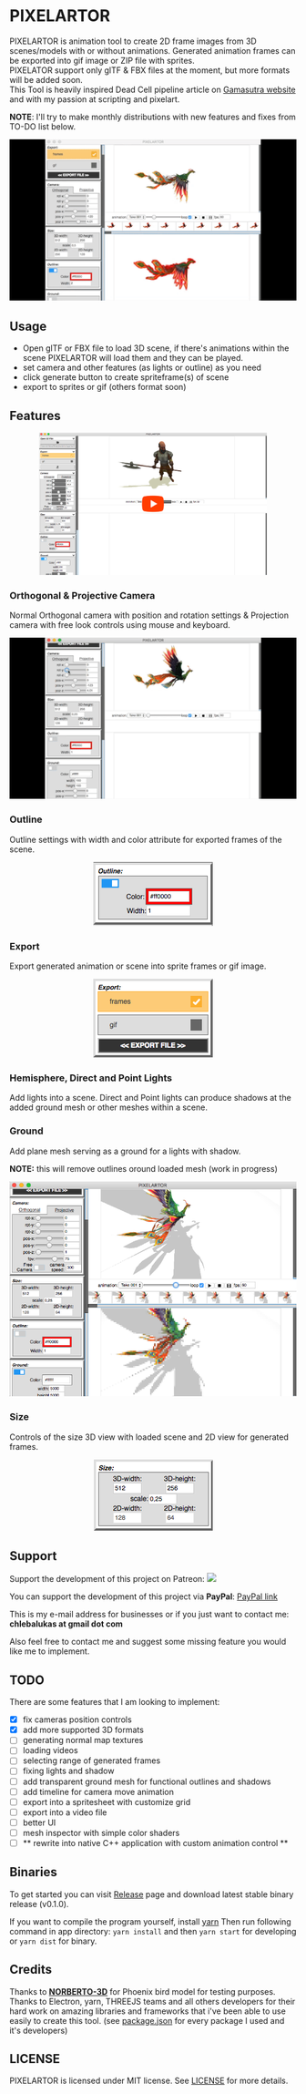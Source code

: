 # PIXELARTOR

PIXELARTOR is animation tool to create 2D frame images from 3D scenes/models with or without animations. Generated animation frames can be exported into gif image or ZIP file with sprites.<br />
PIXELATOR support only glTF & FBX files at the moment, but more formats will be added soon.<br />
This Tool is heavily inspired Dead Cell pipeline article on [Gamasutra website](https://www.gamasutra.com/view/news/313026/Art_Design_Deep_Dive_Using_a_3D_pipeline_for_2D_animation_in_Dead_Cells.php) and with my passion at scripting and pixelart.

**NOTE**: I'll try to make monthly distributions with new features and fixes from TO-DO list below.

<p align="center">
	<img src="./screenshots/img1.gif"/>
</p>

## Usage
- Open glTF or FBX file to load 3D scene, if there's animations within the scene PIXELARTOR will load them and they can be played.
- set camera and other features (as lights or outline) as you need
- click generate button to create spriteframe(s) of scene
- export to sprites or gif (others format soon)

## Features
<div align="center">
  <a href="https://www.youtube.com/watch?v=Rq_gJ30AU2w"><img width="400" src="./screenshots/youtube.png" alt="PIXELARTOR features"></a>
</div>

### Orthogonal &amp; Projective Camera
Normal Orthogonal camera with position and rotation settings &amp; Projection camera with free look controls using mouse and keyboard.
<p align="center">
	<img src="./screenshots/img2.gif">
</p>

### Outline
Outline settings with width and color attribute for exported frames of the scene.
<p align="center">
    <img src="./screenshots/img3.png">
</p>

### Export
Export generated animation or scene into sprite frames or gif image.
<p align="center">
    <img src="./screenshots/img4.png">
</p>

### Hemisphere, Direct and Point Lights
Add lights into a scene. Direct and Point lights can produce shadows at the added ground mesh or other meshes within a scene.

### Ground
Add plane mesh serving as a ground for a lights with shadow.

**NOTE:** this will remove outlines oround loaded mesh (work in progress)
<p align="center">
    <img src="./screenshots/img5.png">
</p>

### Size
Controls of the size 3D view with loaded scene and 2D view for generated frames.
<p align="center">
    <img src="./screenshots/img6.png">
</p>

## Support
Support the development of this project on Patreon: [<img width="120" src="https://c5.patreon.com/external/logo/become_a_patron_button@2x.png">](https://www.patreon.com/chleba)

You can support the development of this project via **PayPal**: [PayPal link](https://paypal.me/chleba) 

This is my e-mail address for businesses or if you just want to contact me:
**chlebalukas at gmail dot com**

Also feel free to contact me and suggest some missing feature you would like me to implement.

## TODO
There are some features that I am looking to implement:
 - [x] fix cameras position controls
 - [x] add more supported 3D formats
 - [ ] generating normal map textures
 - [ ] loading videos
 - [ ] selecting range of generated frames
 - [ ] fixing lights and shadow
 - [ ] add transparent ground mesh for functional outlines and shadows
 - [ ] add timeline for camera move animation
 - [ ] export into a spritesheet with customize grid
 - [ ] export into a video file
 - [ ] better UI
 - [ ] mesh inspector with simple color shaders
 - [ ] ** rewrite into native C++ application with custom animation control **

## Binaries
To get started you can visit [Release](https://github.com/Chleba/PIXELARTOR/releases) page and download
latest stable binary release (v0.1.0).

If you want to compile the program yourself, install [yarn](https://yarnpkg.com/en/docs/install)
Then run following command in app directory: ```yarn install``` and then ```yarn start``` for developing or ```yarn dist``` for binary.

## Credits
Thanks to [**NORBERTO-3D**](https://sketchfab.com/norberto3d) for Phoenix bird model for testing purposes.
Thanks to Electron, yarn, THREEJS teams and all others developers for their hard work on amazing libraries and frameworks that i've been able to use easily to create this tool. (see [package.json](./package.json) for every package I used and it's developers)

## LICENSE
PIXELARTOR is licensed under MIT license. See [LICENSE](./LICENSE) for more details.
